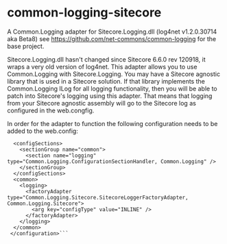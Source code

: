 # common-logging-sitecore
A Common.Logging adapter for Sitecore.Logging.dll (log4net v1.2.0.30714 aka Beta8) see https://github.com/net-commons/common-logging for the base project.

Sitecore.Logging.dll hasn't changed since Sitecore 6.6.0 rev 120918, it wraps a very old version of log4net. This adapter allows you to use Common.Logging with Sitecore.Logging. You may have a Sitecore agnostic library that is used in a Sitecore solution. If that library implements the Common.Logging ILog for all logging functionality, then you will be able to patch into Sitecore's logging using this adapter. That means that logging from your Sitecore agnostic assembly will go to the  Sitecore log as configured in the web.congfig.

In order for the adapter to function the following configuration needs to be added to the web.config:

```<configuration>
  <configSections>
	<sectionGroup name="common">
	  <section name="logging" type="Common.Logging.ConfigurationSectionHandler, Common.Logging" />
	</sectionGroup>
  </configSections>
  <common>
	<logging>
	  <factoryAdapter type="Common.Logging.Sitecore.SitecoreLoggerFactoryAdapter, Common.Logging.Sitecore">
		<arg key="configType" value="INLINE" />
	  </factoryAdapter>
	</logging>
  </common>
 </configuration>```